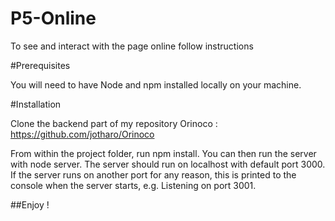 # P5-Online
 
To see and interact with the page online follow instructions
 
#Prerequisites
 
You will need to have Node and npm installed locally on your machine.

#Installation

Clone the backend part of my repository Orinoco : https://github.com/jotharo/Orinoco

From within the project folder, run npm install. You can then run the server with node server. The server should run on localhost with default port 3000. If the server runs on another port for any reason, this is printed to the console when the server starts, e.g. Listening on port 3001.

##Enjoy !
 
 
